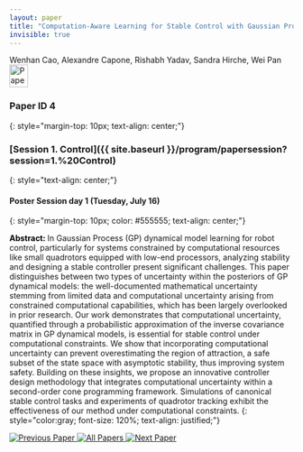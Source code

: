 ```yaml
---
layout: paper
title: "Computation-Aware Learning for Stable Control with Gaussian Process"
invisible: true
---
```

<div class="paper-authors">
<div class="paper-author-box">
    <div class="paper-author-name">Wenhan Cao, Alexandre Capone, Rishabh Yadav, Sandra Hirche, Wei Pan</div>
    <div class="paper-author-uni"></div>
</div>

</div><div class="paper-pdf">
                <div> <a href="https://enriquecoronadozu.github.io/rssproceedings2024/rss20/p004.pdf"><img src="{{ site.baseurl }}/images/paper_link.png" alt="Paper Website" width = "33"  height = "40"/></a> </div>
                </div>

### Paper ID 4
{: style="margin-top: 10px; text-align: center;"}

### [Session 1. Control]({{ site.baseurl }}/program/papersession?session=1.%20Control)
{: style="text-align: center;"}

#### Poster Session day 1 (Tuesday, July 16)
{: style="margin-top: 10px; color: #555555; text-align: center;"}

<b style="color: black;">Abstract: </b>In Gaussian Process (GP) dynamical model learning for robot control, particularly for systems constrained by computational resources like small quadrotors equipped with low-end processors, analyzing stability and designing a stable controller present significant challenges. This paper distinguishes between two types of uncertainty within the posteriors of GP dynamical models: the well-documented mathematical uncertainty stemming from limited data and computational uncertainty arising from constrained computational capabilities, which has been largely overlooked in prior research. Our work demonstrates that computational uncertainty, quantified through a probabilistic approximation of the inverse covariance matrix in GP dynamical models, is essential for stable control under computational constraints. We show that incorporating computational uncertainty can prevent overestimating the region of attraction, a safe subset of the state space with asymptotic stability, thus improving system safety. Building on these insights, we propose an innovative controller design methodology that integrates computational uncertainty within a second-order cone programming framework. Simulations of canonical stable control tasks and experiments of quadrotor tracking exhibit the effectiveness of our method under computational constraints.
{: style="color:gray; font-size: 120%; text-align: justified;"}


<div class="paper-menu">
<a href="{{ site.baseurl }}/program/papers/003/"> <img src="{{ site.baseurl }}/images/previous_paper_icon.png" alt="Previous Paper" title="Previous Paper"/> </a>
<a href="{{ site.baseurl }}/program/papers"><img src="{{ site.baseurl }}/images/overview_icon.png" alt="All Papers" title="All Papers"/> </a>
<a href="{{ site.baseurl }}/program/papers/005/"> <img src="{{ site.baseurl }}/images/next_paper_icon.png" alt="Next Paper" title="Next Paper"/> </a>

</div>
